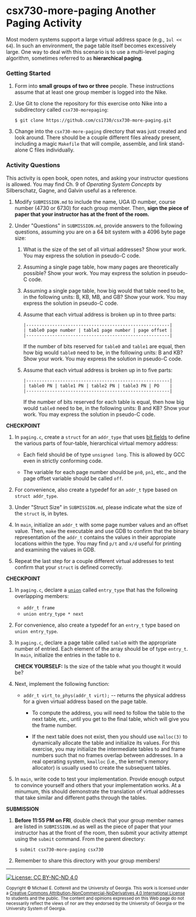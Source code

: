 # csx730-more-paging Another Paging Activity

Most modern systems support a large virtual address space (e.g., `1ul << 64`).
In such an environment, the page table itself becomes excessively large.
One way to deal with this scenario is to use a multi-level paging algorithm,
sometimes referred to as **hierarchical paging**.

### Getting Started

1. Form into **small groups of two or three** people. These instructions assume that at least one group
   member is logged into the Nike.

1. Use Git to clone the repository for this exercise onto Nike into a subdirectory called
   `csx730-morepaging`:

   ```
   $ git clone https://github.com/cs1730/csx730-more-paging.git
   ```

1. Change into the `csx730-more-paging` directory that was just created and look around.
   There should be a couple different files already present, including a magic `Makefile`
   that will compile, assemble, and link stand-alone C files individually.

### Activity Questions

This activity is open book, open notes, and asking your instructor questions is allowed.
You may find Ch. 9 of _Operating System Concepts_ by Silberschatz, Gagne, and Galvin
useful as a reference.

1. Modify `SUBMISSION.md` to include the name, UGA ID number, course number (4730 or 6730)
   for each group member. Then, **sign the piece of paper that your instructor has at the front
   of the room.**

1. Under "Questions" in `SUBMISSION.md`, provide answers to the following
   questions, assuming you are on a 64 bit system with a 4096 byte page size:

   1. What is the size of the set of all virtual addresses?
      Show your work. You may express the solution in pseudo-C code.

   1. Assuming a single page table, how many pages are theoretically possible?
      Show your work. You may express the solution in pseudo-C code.

   1. Assuming a single page table, how big would that table need to be,
      in the following units: B, KB, MB, and GB?
      Show your work. You may express the solution in pseudo-C code.

   1. Assume that each virtual address is broken up in to three parts:

      ```
      |-------------------------------------------------------|
      | table0 page number | table1 page number | page offset |
      |-------------------------------------------------------|
      ```

      If the number of bits reserved for `table0` and `table1` are
      equal, then how big would `table0` need to be, in the
      following units: B and KB?
      Show your work. You may express the solution in pseudo-C code.

   1. Assume that each virtual address is broken up in to five parts:

      ```
      |-------------------------------------------------------|
      | table0 PN | table1 PN | table2 PN | table3 PN | PO    |
      |-------------------------------------------------------|
      ```

      If the number of bits reserved for each table is equal,
      then how big would `table0` need to be, in the following
      units: B and KB?
      Show your work. You may express the solution in pseudo-C code.

**CHECKPOINT**

1. In `paging.c`, create a `struct` for an `addr_type` that uses
   [bit fields](https://en.cppreference.com/w/c/language/bit_field)
   to define the various parts of four-table, hierarchical virtual
   memory address:

   * Each field should be of type `unsigned long`.
     This is allowed by GCC even in strictly conforming code.

   * The variable for each page number should be `pn0`, `pn1`, etc.,
     and the page offset variable should be called `off`.

1. For convenience, also create a typedef for an `addr_t` type based
   on `struct addr_type`.

1. Under "Struct Size" in `SUBMISSION.md`, please indicate what
   the size of the `struct` is, in bytes.

1. In `main`, initialize an `addr_t` with some page number values
   and an offset value. Then, `make` the executable and use GDB to
   confirm that the binary representation of the `addr_t` contains
   the values in their appropiate locations within the type. You
   may find `p/t` and `x/d` useful for printing and examining
   the values in GDB.

1. Repeat the last step for a couple different virtual addresses
   to test confirm that your `struct` is defined correctly.

**CHECKPOINT**

1. In `paging.c`, declare a [`union`](https://en.cppreference.com/w/c/language/union)
   called `entry_type` that has the following overlapping members:

   * `addr_t frame`
   * `union entry_type * next`

1. For convenience, also create a typedef for an `entry_t` type based
   on `union entry_type`.

1. In `paging.c`, declare a page table called `table0` with
   the appropriate number of entried. Each element of the
   array should be of type `entry_t`. In `main`, initialize
   the entries in the table to `0`.

   **CHECK YOURSELF:** Is the size of the table what you thought it would be?

1. Next, implement the following function:

   * `addr_t virt_to_phys(addr_t virt);` -- returns the physical address for a
     given virtual address based on the page table.

     * To compute the address, you will need to follow the table to the
	   next table, etc., until you get to the final table, which will give
	   you the frame number.

	 * If the next table does not exist, then you should use `malloc(3)` to
	   dynamically allocate the table and initialize its values. For this
	   exercise, you may initialize the intermediate tables to and frame numbers
	   such that no frames overlap between addresses. In a real operating system,
	   `kmalloc` (i.e., the kernel's memory allocator) is usually used to create
	   the subsequent tables.

1. In `main`, write code to test your implementation. Provide enough output to
   convince yourself and others that your implementation works. At a minumum,
   this should demonstrate the translation of virtual addresses that take
   similar and different paths through the tables.

**SUBMISSION**

1. **Before 11:55 PM on FRI**, double check that your group member names are listed
   in `SUBMISSION.md` as well as the piece of paper that your instructor has at the
   front of the room, then submit your activity attempt using the `submit` command.
   From the parent directory:

   ```
   $ submit csx730-more-paging csx730
   ```

1. Remember to share this directory with your group members!

<hr/>

[![License: CC BY-NC-ND 4.0](https://img.shields.io/badge/License-CC%20BY--NC--ND%204.0-lightgrey.svg)](http://creativecommons.org/licenses/by-nc-nd/4.0/)

<small>
Copyright &copy; Michael E. Cotterell and the University of Georgia.
This work is licensed under a <a rel="license" href="http://creativecommons.org/licenses/by-nc-nd/4.0/">Creative Commons Attribution-NonCommercial-NoDerivatives 4.0 International License</a> to students and the public.
The content and opinions expressed on this Web page do not necessarily reflect the views of nor are they endorsed by the University of Georgia or the University System of Georgia.
</small>
